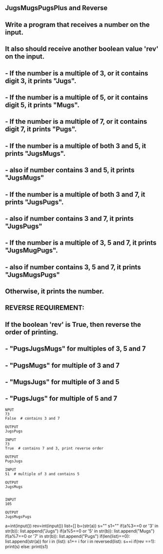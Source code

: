 ## JugsMugsPugsPlus and Reverse
## Write a program that receives a number on the input.
## It also should receive another boolean value 'rev' on the input. 

##   - If the number is a multiple of 3, or it contains digit 3, it prints "Jugs". 
##   - If the number is a multiple of 5, or it contains digit 5, it prints "Mugs".
##   - If the number is a multiple of 7, or it contains digit 7, it prints "Pugs".

##   - If the number is a multiple of both 3 and 5, it prints "JugsMugs".
##        - also if number contains 3 and 5, it prints "JugsMugs"
##  - If the number is a multiple of both 3 and 7, it prints "JugsPugs".
##        - also if number contains 3 and 7, it prints "JugsPugs"
##   - If the number is a multiple of 3, 5 and 7, it prints "JugsMugPugs".
##         - also if number contains 3, 5 and 7, it prints "JugsMugsPugs"
## Otherwise, it prints the number.

## REVERSE REQUIREMENT:
## If the boolean 'rev' is True, then reverse the order of printing. 
##    - "PugsJugsMugs" for multiples of 3, 5 and 7
##    - "PugsMugs" for multiple of 3 and 7
##    - "MugsJugs" for multiple of 3 and 5 
##    - "PugsJugs" for multiple of 5 and 7


```
NPUT 
73 
False  # contains 3 and 7

OUTPUT
JugsPugs

INPUT 
73 
True  # contains 7 and 3, print reverse order

OUTPUT
PugsJugs

INPUT 
51  # multiple of 3 and contains 5

OUTPUT
JugsMugs


INPUT 
105

OUTPUT 
JugsMugsPugs

```

a=int(input())
rev=int(input())
list=[]
b=(str(a))
s=""
s1=""
if(a%3==0 or '3' in str(b)):
  list.append("Jugs")
if(a%5==0 or '5' in str(b)):
  list.append("Mugs")
if(a%7==0 or '7' in str(b)):
  list.append("Pugs")
if(len(list)==0):
  list.append(str(a))
for i in (list):
  s1+= i
for i in reversed(list):
  s+=i
if(rev ==1):
  print(s)
else:
  print(s1)
  
